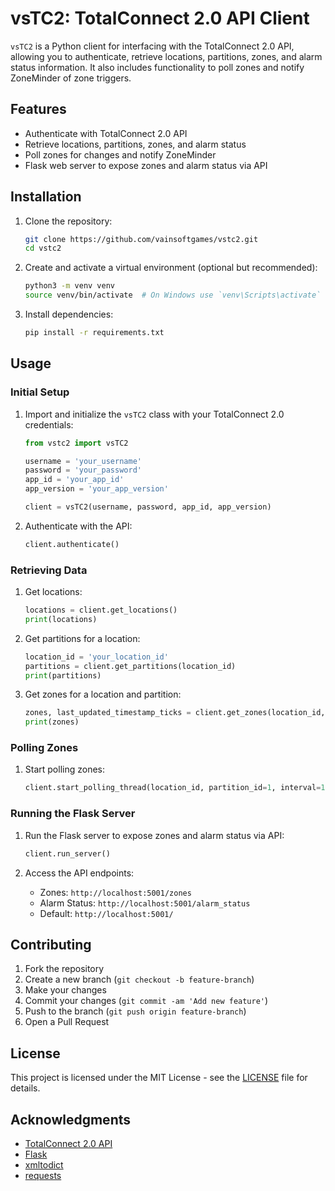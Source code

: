 # vsTC2: TotalConnect 2.0 API Client

`vsTC2` is a Python client for interfacing with the TotalConnect 2.0 API, allowing you to authenticate, retrieve locations, partitions, zones, and alarm status information. It also includes functionality to poll zones and notify ZoneMinder of zone triggers.

## Features

- Authenticate with TotalConnect 2.0 API
- Retrieve locations, partitions, zones, and alarm status
- Poll zones for changes and notify ZoneMinder
- Flask web server to expose zones and alarm status via API

## Installation

1. Clone the repository:
    ```sh
    git clone https://github.com/vainsoftgames/vstc2.git
    cd vstc2
    ```

2. Create and activate a virtual environment (optional but recommended):
    ```sh
    python3 -m venv venv
    source venv/bin/activate  # On Windows use `venv\Scripts\activate`
    ```

3. Install dependencies:
    ```sh
    pip install -r requirements.txt
    ```

## Usage

### Initial Setup

1. Import and initialize the `vsTC2` class with your TotalConnect 2.0 credentials:
    ```python
    from vstc2 import vsTC2

    username = 'your_username'
    password = 'your_password'
    app_id = 'your_app_id'
    app_version = 'your_app_version'

    client = vsTC2(username, password, app_id, app_version)
    ```

2. Authenticate with the API:
    ```python
    client.authenticate()
    ```

### Retrieving Data

1. Get locations:
    ```python
    locations = client.get_locations()
    print(locations)
    ```

2. Get partitions for a location:
    ```python
    location_id = 'your_location_id'
    partitions = client.get_partitions(location_id)
    print(partitions)
    ```

3. Get zones for a location and partition:
    ```python
    zones, last_updated_timestamp_ticks = client.get_zones(location_id, partition_id=1)
    print(zones)
    ```

### Polling Zones

1. Start polling zones:
    ```python
    client.start_polling_thread(location_id, partition_id=1, interval=10)
    ```

### Running the Flask Server

1. Run the Flask server to expose zones and alarm status via API:
    ```python
    client.run_server()
    ```

2. Access the API endpoints:
    - Zones: `http://localhost:5001/zones`
    - Alarm Status: `http://localhost:5001/alarm_status`
    - Default: `http://localhost:5001/`

## Contributing

1. Fork the repository
2. Create a new branch (`git checkout -b feature-branch`)
3. Make your changes
4. Commit your changes (`git commit -am 'Add new feature'`)
5. Push to the branch (`git push origin feature-branch`)
6. Open a Pull Request

## License

This project is licensed under the MIT License - see the [LICENSE](LICENSE) file for details.

## Acknowledgments

- [TotalConnect 2.0 API](https://rs.alarmnet.com/TC21API/TC2.asmx/)
- [Flask](https://flask.palletsprojects.com/)
- [xmltodict](https://github.com/martinblech/xmltodict)
- [requests](https://requests.readthedocs.io/en/latest/)

